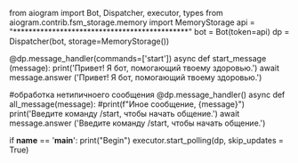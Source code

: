 from aiogram import Bot, Dispatcher, executor, types
from aiogram.contrib.fsm_storage.memory import MemoryStorage
api = "*********************************************"
bot = Bot(token=api)
dp = Dispatcher(bot, storage=MemoryStorage())


@dp.message_handler(commands=['start'])
async def start_message (message):
    print('Привет! Я бот, помогающий твоему здоровью.')
    await message.answer ('Привет! Я бот, помогающий твоему здоровью.')

#обработка нетипичноего сообщения
@dp.message_handler()
async def all_message(message):
    #print(f"Иное сообщение, {message}")
    print('Введите команду /start, чтобы начать общение.')
    await message.answer ('Введите команду /start, чтобы начать общение.')



if __name__ == '__main__':
    print("Begin")
    executor.start_polling(dp, skip_updates = True)
